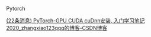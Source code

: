 Pytorch

[(22条消息) PyTorch-GPU CUDA cuDnn安装, 入门学习笔记 2020_zhangxiao123qqq的博客-CSDN博客](https://blog.csdn.net/zhangxiao123qqq/article/details/108221129?utm_source=app&app_version=4.18.0&code=app_1562916241&uLinkId=usr1mkqgl919blen)

